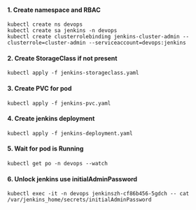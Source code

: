 #### 1. Create namespace and RBAC 
```shell
kubectl create ns devops
kubectl create sa jenkins -n devops
kubectl create clusterrolebinding jenkins-cluster-admin --clusterrole=cluster-admin --serviceaccount=devops:jenkins
```

#### 2. Create StorageClass if not present

```shell
kubectl apply -f jenkins-storageclass.yaml
```

#### 3. Create PVC for pod
```shell
kubectl apply -f jenkins-pvc.yaml
```

#### 4. Create jenkins deployment
```shell
kubectl apply -f jenkins-deployment.yaml
```

#### 5. Wait for pod is Running 
```shell
kubectl get po -n devops --watch
```

#### 6. Unlock jenkins use initialAdminPassword
```shell
kubectl exec -it -n devops jenkinszh-cf86b456-5gdch -- cat /var/jenkins_home/secrets/initialAdminPassword
```
